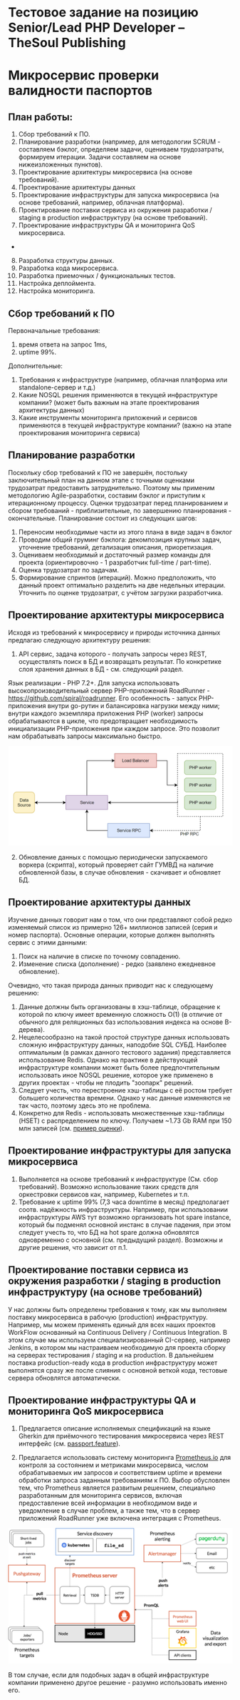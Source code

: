 Тестовое задание на позицию Senior/Lead PHP Developer – TheSoul Publishing
==========================================================================

Микросервис проверки валидности паспортов
=========================================


План работы:
------------

1. Сбор требований к ПО.
2. Планирование разработки (например, для методологии SCRUM - составляем бэклог, определяем задачи, оцениваем трудозатраты,
формируем итерации. Задачи составляем на основе нижеизложенных пунктов).
3. Проектирование архитектуры микросервиса (на основе требований).
4. Проектирование архитектуры данных
5. Проектирование инфраструктуры для запуска микросервиса (на основе требований, например, облачная платформа).
6. Проектирование поставки сервиса из окружения разработки / staging в production инфраструктуру (на основе требований).
7. Проектирование инфраструктуры QA и мониторинга QoS микросервиса.
-
8. Разработка структуры данных.
9. Разработка кода микросервиса.
10. Разработка приемочных / функциональных тестов.
11. Настройка деплоймента.
12. Настройка мониторинга.


Сбор требований к ПО
--------------------

Первоначальные требования:
1. время ответа на запрос 1ms,
2. uptime 99%.

Дополнительные:
1. Требования к инфраструктуре (например, облачная платформа или standalone-сервер и т.д.)
2. Какие NOSQL решения применяются в текущей инфраструктуре компании? (может быть важным на этапе проектирования
архитектуры данных)
3. Какие инструменты мониторинга приложений и сервисов применяются в текущей инфраструктуре компании? (важно на этапе 
проектирования мониторинга сервиса)

Планирование разработки
-----------------------

Поскольку сбор требований к ПО не завершён, постольку заключительный план на данном этапе с точными оценками 
трудозатрат предоставить затруднительно. Поэтому мы применим методологию Agile-разработки, составим бэклог и приступим
к итерационному процессу. Оценки трудозатрат перед планированием и сбором требований - приблизительные, по завершению 
планирования - окончательные. Планирование состоит из следующих шагов:
 
1. Переносим необходимые части из этого плана в виде задач в бэклог
2. Проводим общий груминг бэклога: декомпозиция крупных задач, уточнение требований, детализация описания, приоретизация.
3. Оцениваем необходимый и достаточный размер команды для проекта (ориентировочно - 1 разработчик full-time / part-time).
4. Оценка трудозатрат по задачам.
5. Формирование спринтов (итераций). Можно предположить, что данный проект оптимально разделить на две недельных итерации.
Уточнить по оценке трудозатрат, с учётом загрузки разработчика.


Проектирование архитектуры микросервиса
---------------------------------------

Исходя из требований к микросервису и природы источника данных предлагаю следующую архитектуру решения:

1. API сервис, задача которого - получать запросы через REST, осуществлять поиск в БД и возвращать результат.
По конкретике слоя хранения данных в БД - см. следующий раздел.

Язык реализации - PHP 7.2+. Для запуска использовать высокопроизводительный сервер PHP-приложений RoadRunner - 
https://github.com/spiral/roadrunner. Его особенность - запуск PHP-приложения внутри go-рутин и балансировка нагрузки
между ними; внутри каждого экземпляра приложения PHP (worker) запросы обрабатываются в цикле, что предотвращает 
необходимость инициализации PHP-приложения при каждом запросе. Это позволит нам обрабатывать запросы максимально быстро.

![roadrunner-golang.png](roadrunner-golang.png) 

2. Обновление данных с помощью периодически запускаемого воркера (скрипта), который проверяет сайт ГУМВД на наличие
обновленной базы, в случае обновления - скачивает и обновляет БД.

Проектирование архитектуры данных
---------------------------------

Изучение данных говорит нам о том, что они представляют собой редко изменяемый список из примерно 126+ миллионов записей
(серия и номер паспорта). Основные операции, которые должен выполнять сервис с этими данными:

1. Поиск на наличие в списке по точному совпадению.
2. Изменение списка (дополнение) - редко (заявлено ежедневное обновление).

Очевидно, что такая природа данных приводит нас к следующему решению:

1. Данные должны быть организованы в хэш-таблице, обращение к которой по ключу имеет временную сложность O(1) (в отличие
от обычного для реляционных баз использования индекса на основе B-дерева). 
2. Нецелесообразно на такой простой структуре данных использовать сложную инфраструктуру данных, наподобие SQL СУБД.
Наиболее оптимальным (в рамках данного тестового задания) представляется использование Redis. Однако на практике в 
действующей инфраструктуре компании может быть более предпочтительным использовать иное NOSQL решение, которое уже 
применено в других проектах - чтобы не плодить "зоопарк" решений.
3. Следует учесть, что перестроение хэш-таблицы с её ростом требует большего количества времени. Однако у нас данные
изменяются не так часто, поэтому здесь это не проблема.
4. Конкретно для Redis - использовать множественные хэш-таблицы (HSET) с распределением по ключу. Получаем ~1.73 Gb RAM
при 150 млн записей (см. [пример оценки](./test/redis-test.py)).

Проектирование инфраструктуры для запуска микросервиса
------------------------------------------------------

1. Выполняется на основе требований к инфраструктуре (См. сбор требований). Возможно использование таких средств для
оркестровки сервисов как, например, Kubernetes и т.п.
2. Требование к uptime 99% (7,3 часа downtime в месяц) предполагает соотв. надёжность инфраструктуры. Например, при
использовании инфраструктуры AWS тут возможно организовать hot spare instance, который бы подменял основной инстанс
в случае падения, при этом следует учесть то, что БД на hot spare должна обновлятся одновременно с основной (см. 
предыдущий раздел). Возможны и другие решения, что зависит от п.1.


Проектирование поставки сервиса из окружения разработки / staging в production инфраструктуру (на основе требований)
--------------------------------------------------------------------------------------------------------------------

У нас должны быть определены требования к тому, как мы выполняем поставку микросервиса в рабочую (production) 
инфраструктуру. Например, мы можем применять единый для всех наших проектов WorkFlow основанный на Continuous Delivery /
Continuous Integration. В этом случае мы используем специализированный CI-сервер, например Jenkins, в котором мы 
настраиваем необходимую для проекта сборку на серверах тестирования / staging и на production. В дальнейшем поставка
production-ready кода в production инфраструктуру может выполнятся сразу же после слияния с основной веткой кода,
тестовые сервера обновлятся автоматически.


Проектирование инфраструктуры QA и мониторинга QoS микросервиса
---------------------------------------------------------------

1. Предлагается описание исполняемых спецификаций на языке Gherkin для приёмочного тестирования микросервиса через REST
интерфейс (см. [passport.feature](features/passport.feature)). 

2. Предлагается использовать систему мониторинга [Prometheus.io](https://prometheus.io) для контроля за состоянием 
и метриками микросервиса, числом обрабатываемых им запросов и соответствием uptime и времени обработки запроса заданным 
требованиям к ПО. Выбор обусловлен тем, что Prometheus является развитым решением, специально разработанным  для 
мониторинга сервисов, включая предоставление всей информации в необходимом виде и уведомление в случае проблем, а также 
тем, что в сервер приложений RoadRunner уже включена интеграция с Prometheus.

![Prometheus Architecture](prometheus-architecture.png)
 
В том случае, если для подобных задач в общей инфраструктуре компании применено другое решение - разумно использовать 
именно его.


